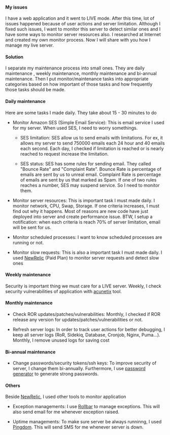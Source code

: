 #### My issues
I have a web application and it went to LIVE mode. After this time, lot of issues happened because of user actions and server limitation. Although I fixed such issues, I want to monitor this server to detect similar ones and I have some ways to monitor server resources also. I researched at Internet and created my own monitor process. Now I will share with you how I manage my live server.

#### Solution
I separate my maintenance process into small ones. They are daily maintenance , weekly maintenance, monthly maintenance and bi-annual maintenance. Then I put monitor/maintenance tasks into appropriate categories based on how important of those tasks and how frequently those tasks should be made.

#### Daily maintenance
Here are some tasks I made daily. They take about 15 - 30 minutes to do

- Monitor Amazon SES (Simple Email Service): This is email service I used for my server. When used SES, I need to worry somethings.
  + SES limitation: SES allow us to send emails with limitations. For ex, it allows my server to send 750000 emails each 24 hour and 40 emails each second. Each day, I checked if limitation is reached or is nearly reached to request increase the limitation.

  + SES status: SES has some rules for sending email. They called "Bounce Rate" and "Complaint Rate". Bounce Rate is percentage of emails are sent by us to unreal email. Complaint Rate is percentage of emails are sent by us that marked as Spam. If one of two rules reaches a number, SES may suspend service. So I need to monitor them.

- Monitor server resources: This is important task I must made daily. I monitor network, CPU, Swap, Storage. If one criteria increases, I must find out why it happens. Most of reasons are new code have just deployed into server and create performance issue. BTW, I setup a notification: when each criteria is reach 70% of server limitation, email will be sent for us.

- Monitor scheduled processes: I want to know scheduled processes are running or not.

- Monitor slow requests: This is also a important task I must made daily. I used [NewRelic](http://newrelic.com/) (Paid Plan) to monitor server requests and detect slow ones

#### Weekly maintenance
Security is important thing we must care for a LIVE server. Weekly, I check security vulnerabilities of application with [acunetix](https://www.acunetix.com/) tool.

#### Monthly maintenance
- Check ROR updates/patches/vulnerabilities: Monthly, I checked if ROR release any version for updates/patches/vulnerabilities or not.

- Refresh server logs: In order to track user actions for better debugging, I keep all server logs (RoR, Sidekiq, Database, Cronjob, Nginx, Puma...). Monthly, I remove unused logs for saving cost

#### Bi-annual maintenance
- Change passwords/security tokens/ssh keys: To improve security of server, I change them bi-annually. Furthermore, I use [password generator](https://passwordsgenerator.net/) to generate strong passwords.

#### Others
Beside [NewRelic](http://newrelic.com/), I used other tools to monitor application

- Exception managements: I use [Rollbar](https://rollbar.com) to manage exceptions. This will also send email for me whenever exception raised.

- Uptime managements: To make sure server be always runninng, I used [Pingdom](https://www.pingdom.com/). This will send SMS for me whenever server is down.





